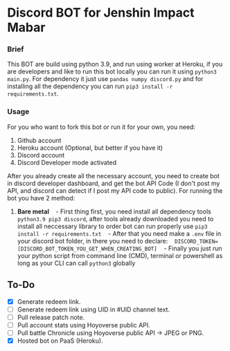 # Discord BOT for Jenshin Impact Mabar

### Brief
This BOT are build using python 3.9, and run using worker at Heroku, if you are developers and like to run this bot locally you can run it using `python3 main.py`. For dependency it just use `pandas numpy discord.py` and for installing all the dependency you can run `pip3 install -r requirements.txt`.

### Usage
For you who want to fork this bot or run it for your own, you need:
1. Github account
2. Heroku account (Optional, but better if you have it)
3. Discord account
4. Discord Developer mode activated

After you already create all the necessary account, you need to create bot in discord developer dashboard, and get the bot API Code (I don't post my API, and discord can detect if I post my API code to public). For running the bot you have 2 method:

1. **Bare metal**
&nbsp;&nbsp; - First thing first, you need install all dependency tools `python3.9 pip3 discord`, after tools already downloaded you need to install all neccessary library to order bot can run properly use `pip3 install -r requirements.txt`
&nbsp;&nbsp; - After that you need make a `.env` file in your discord bot folder, in there you need to declare:
&nbsp;&nbsp;&nbsp;`DISCORD_TOKEN=[DISCORD_BOT_TOKEN_YOU_GET_WHEN_CREATING_BOT]`
&nbsp;&nbsp; - Finally you just run your python script from command line (CMD), terminal or powershell as long as your CLI can call `python3` globally

## To-Do
- [x] Generate redeem link.
- [ ] Generate redeem link using UID in #UID channel text.
- [ ] Pull release patch note.
- [ ] Pull account stats using Hoyoverse public API.
- [ ] Pull battle Chronicle using Hoyoverse public API -> JPEG or PNG.
- [x] Hosted bot on PaaS (Heroku).